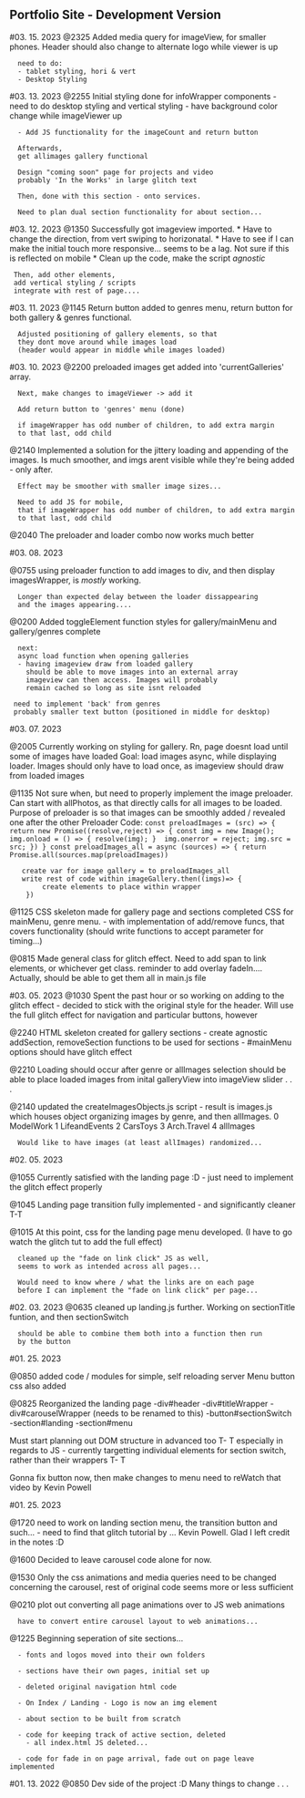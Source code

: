 
## Portfolio Site - Development Version

#03. 15. 2023
@2325 Added media query for imageView, for smaller phones.
	  Header should also change to alternate logo while viewer is up

	  need to do:
	  - tablet styling, hori & vert
	  - Desktop Styling

#03. 13. 2023
@2255 Initial styling done for infoWrapper components
	  - need to do desktop styling and vertical styling
	  - have background color change while imageViewer up

	  - Add JS functionality for the imageCount and return button 

	  Afterwards,
	  get allimages gallery functional

	  Design "coming soon" page for projects and video
	  probably 'In the Works' in large glitch text

	  Then, done with this section - onto services.

	  Need to plan dual section functionality for about section...

#03. 12. 2023
@1350 Successfully got imageview imported. 
	 * Have to change the direction, from vert swiping to horizonatal.
	 * Have to see if I can make the initial touch more responsive...
	 seems to be a lag. Not sure if this is reflected on mobile
	 * Clean up the code, make the script _agnostic_

	 Then, add other elements,
	 add vertical styling / scripts
	 integrate with rest of page....

#03. 11. 2023
@1145 Return button added to genres menu,
	  return button for both gallery & genres functional.

	  Adjusted positioning of gallery elements, so that
	  they dont move around while images load
	  (header would appear in middle while images loaded)

#03. 10. 2023
@2200 preloaded images get added into 'currentGalleries' array.
	  
	  Next, make changes to imageViewer -> add it

	  Add return button to 'genres' menu (done)

	  if imageWrapper has odd number of children, to add extra margin
	  to that last, odd child

@2140 Implemented a solution for the jittery loading and appending of the images.
	  Is much smoother, and imgs arent visible while they're being added - only after.

	  Effect may be smoother with smaller image sizes...

	  Need to add JS for mobile,
	  that if imageWrapper has odd number of children, to add extra margin
	  to that last, odd child

@2040 The preloader and loader combo now works much better

#03. 08. 2023

@0755 using preloader function to add images to div,
	  and then display imagesWrapper, is *mostly* working.

	  Longer than expected delay between the loader dissappearing
	  and the images appearing....


@0200 Added toggleElement function
	  styles for gallery/mainMenu and gallery/genres complete

	  next:
	  async load function when opening galleries
	  - having imageview draw from loaded gallery
	  	should be able to move images into an external array
	  	imageview can then access. Images will probably 
	  	remain cached so long as site isnt reloaded

	 need to implement 'back' from genres
	 probably smaller text button (positioned in middle for desktop)



#03. 07. 2023

@2005 Currently working on styling for gallery.
	  Rn, page doesnt load until some of images have loaded
	  Goal:
	  load images async, while displaying loader. 
	  Images should only have to load once, as imageview
	  should draw from loaded images

@1135 Not sure when, but need to properly implement the image
	  preloader. 
	  Can start with allPhotos, as that directly calls for all
	  images to be loaded.
	  Purpose of preloader is so that images can be smoothly
	  added / revealed one after the other
	  Preloader Code:
	  `const preloadImages = (src) => {
	  	return new Promise((resolve,reject) => {
			const img = new Image();
			img.onload = () => {
				resolve(img);
			} 
			img.onerror = reject;
			img.src = src;
	 	 })
	   }
		const preloadImages_all = async (sources) => {
		return Promise.all(sources.map(preloadImages))
	   `

	   create var for image gallery = to preloadImages_all
	   write rest of code within imageGallery.then((imgs)=> {
	   		create elements to place within wrapper
	   	})

@1125 CSS skeleton made for gallery page and sections
	  completed CSS for mainMenu, genre menu.
	  - with implementation of add/remove funcs,
	  	that covers functionality
	  	(should write functions to accept parameter for timing...)

@0815 Made general class for glitch effect.
	  Need to add span to link elements, or whichever get class.
	  reminder to add overlay fadeIn....
	  Actually, should be able to get them all in main.js file

#03. 05. 2023
@1030 Spent the past hour or so working on adding to the glitch effect - decided to 
		stick with the original style for the header.
		Will use the full glitch effect for navigation and particular buttons, however


@2240 HTML skeleton created for gallery sections
	  - create agnostic addSection, removeSection functions
	  	to be used for sections
	  - #mainMenu options should have glitch effect

@2210 Loading should occur after genre or allImages selection
	  should be able to place loaded images from inital galleryView
	  into imageView slider . . .

@2140 updated the createImagesObjects.js script - result is images.js
	  which houses object organizing images by genre, and then allImages.
	  0 ModelWork
	  1 LifeandEvents
	  2 CarsToys
	  3 Arch.Travel
	  4 allImages

	  Would like to have images (at least allImages) randomized...


#02. 05. 2023

@1055 Currently satisfied with the landing page :D 
	  - just need to implement the glitch effect properly

@1045 Landing page transition fully implemented - and significantly cleaner T-T

@1015 At this point, css for the landing page menu developed.
	  (I have to go watch the glitch tut to add the full effect)

	  cleaned up the "fade on link click" JS as well,
	  seems to work as intended across all pages...

	  Would need to know where / what the links are on each page
	  before I can implement the "fade on link click" per page...

#02. 03. 2023
@0635 cleaned up landing.js further.
	  Working on sectionTitle funtion, and then sectionSwitch

	  should be able to combine them both into a function then run
	  by the button


#01. 25. 2023

@0850 added code / modules for simple, self reloading server
	 Menu button css also added

@0825 Reorganized the landing page
	-div#header
		-div#titleWrapper
		-div#carouselWrapper (needs to be renamed to this)
		-button#sectionSwitch
	-section#landing
	-section#menu

Must start planning out DOM structure in advanced too T- T
especially in regards to JS - currently targetting individual elements
for section switch, rather than their wrappers T- T

Gonna fix button now, 
then make changes to menu
need to reWatch that video by Kevin Powell

#01. 25. 2023

@1720 need to work on landing section menu, the transition button and such...
	  - need to find that glitch tutorial by ... Kevin Powell. Glad I left credit in the notes :D

@1600 Decided to leave carousel code alone for now.

@1530 Only the css animations and media queries need to be changed concerning the carousel,
	  rest of original code seems more or less sufficient

@0210 plot out converting all page animations over to JS web animations
	  
	  have to convert entire carousel layout to web animations...

@1225 Beginning seperation of site sections...

	  - fonts and logos moved into their own folders

	  - sections have their own pages, initial set up

	  - deleted original navigation html code

	  - On Index / Landing - Logo is now an img element

	  - about section to be built from scratch

	  - code for keeping track of active section, deleted
	  	- all index.html JS deleted...

	  - code for fade in on page arrival, fade out on page leave implemented



#01. 13. 2022
@0850 Dev side of the project :D 
	  Many things to change . . .